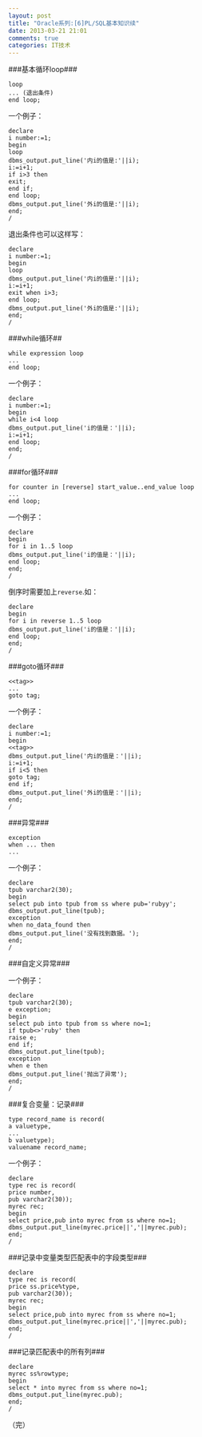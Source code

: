 ```yaml
---
layout: post
title: "Oracle系列:[6]PL/SQL基本知识续"
date: 2013-03-21 21:01
comments: true
categories: IT技术
---
```

###基本循环loop###

```
loop
... (退出条件)
end loop;
```

一个例子：

```
declare
i number:=1;
begin
loop
dbms_output.put_line('内i的值是:'||i);
i:=i+1;
if i>3 then
exit;
end if;
end loop;
dbms_output.put_line('外i的值是:'||i);
end;
/
```

<!-- more -->

退出条件也可以这样写：

```
declare
i number:=1;
begin
loop
dbms_output.put_line('内i的值是:'||i);
i:=i+1;
exit when i>3;
end loop;
dbms_output.put_line('外i的值是:'||i);
end;
/
```

###while循环##

```
while expression loop
...
end loop;
```

一个例子：

```
declare
i number:=1;
begin
while i<4 loop
dbms_output.put_line('i的值是：'||i);
i:=i+1;
end loop;
end;
/
```

###for循环###

```
for counter in [reverse] start_value..end_value loop
...
end loop;
```

一个例子：

```
declare
begin
for i in 1..5 loop
dbms_output.put_line('i的值是：'||i);
end loop;
end;
/
```

倒序时需要加上`reverse`.如：

```
declare
begin
for i in reverse 1..5 loop
dbms_output.put_line('i的值是：'||i);
end loop;
end;
/
```

###goto循环###

```
<<tag>>
...
goto tag;
```

一个例子：

```
declare
i number:=1;
begin
<<tag>>
dbms_output.put_line('内i的值是：'||i);
i:=i+1;
if i<5 then
goto tag;
end if;
dbms_output.put_line('外i的值是：'||i);
end;
/
```

###异常###

```
exception
when ... then
...
```

一个例子：

```
declare
tpub varchar2(30);
begin
select pub into tpub from ss where pub='rubyy';
dbms_output.put_line(tpub);
exception
when no_data_found then
dbms_output.put_line('没有找到数据。');
end;
/
```

###自定义异常###

一个例子：

```
declare
tpub varchar2(30);
e exception;
begin
select pub into tpub from ss where no=1;
if tpub<>'ruby' then
raise e;
end if;
dbms_output.put_line(tpub);
exception
when e then
dbms_output.put_line('抛出了异常');
end;
/
```

###复合变量：记录###

```
type record_name is record(
a valuetype,
...
b valuetype);
valuename record_name;
```

一个例子：

```
declare
type rec is record(
price number,
pub varchar2(30));
myrec rec;
begin
select price,pub into myrec from ss where no=1;
dbms_output.put_line(myrec.price||','||myrec.pub);
end;
/
```

###记录中变量类型匹配表中的字段类型###

```
declare
type rec is record(
price ss.price%type,
pub varchar2(30));
myrec rec;
begin
select price,pub into myrec from ss where no=1;
dbms_output.put_line(myrec.price||','||myrec.pub);
end;
/
```

###记录匹配表中的所有列###

```
declare
myrec ss%rowtype;
begin
select * into myrec from ss where no=1;
dbms_output.put_line(myrec.pub);
end;
/
```

（完）
